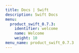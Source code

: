 ```yaml
---
title: Docs | Swift
description: Swift Docs
menu:
  product_swift_0.7.3:
    identifier: welcome
    name: Welcome
    weight: 10
menu_name: product_swift_0.7.3
---
```

